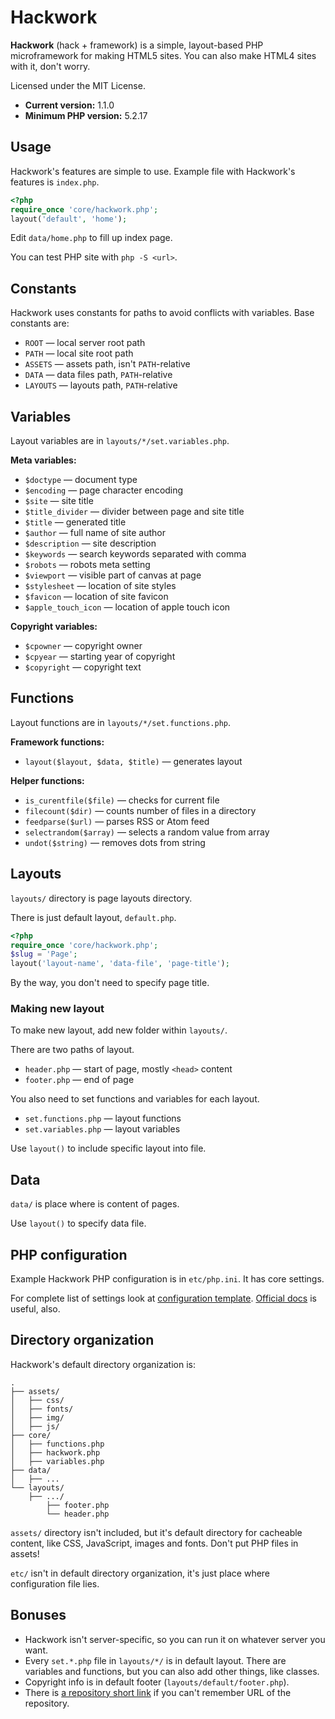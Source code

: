 # Hackwork

**Hackwork** (hack + framework) is a simple, layout-based PHP microframework
for making HTML5 sites. You can also make HTML4 sites with it, don't worry.

Licensed under the MIT License.

* **Current version:** 1.1.0
* **Minimum PHP version:** 5.2.17

## Usage

Hackwork's features are simple to use. Example file with Hackwork's features is
`index.php`.

```php
<?php
require_once 'core/hackwork.php';
layout('default', 'home');
```

Edit `data/home.php` to fill up index page.

You can test PHP site with `php -S <url>`.

## Constants

Hackwork uses constants for paths to avoid conflicts with variables. Base
constants are:

* `ROOT` — local server root path
* `PATH` — local site root path
* `ASSETS` — assets path, isn't `PATH`-relative
* `DATA` — data files path, `PATH`-relative
* `LAYOUTS` — layouts path, `PATH`-relative

## Variables

Layout variables are in `layouts/*/set.variables.php`.

**Meta variables:**

* `$doctype` — document type
* `$encoding` — page character encoding
* `$site` — site title
* `$title_divider` — divider between page and site title
* `$title` — generated title
* `$author` — full name of site author
* `$description` — site description
* `$keywords` — search keywords separated with comma
* `$robots` — robots meta setting
* `$viewport` — visible part of canvas at page
* `$stylesheet` — location of site styles
* `$favicon` — location of site favicon
* `$apple_touch_icon` — location of apple touch icon

**Copyright variables:**

* `$cpowner` — copyright owner
* `$cpyear` — starting year of copyright
* `$copyright` — copyright text

## Functions

Layout functions are in `layouts/*/set.functions.php`.

**Framework functions:**

* `layout($layout, $data, $title)` — generates layout

**Helper functions:**

* `is_curentfile($file)` — checks for current file
* `filecount($dir)` — counts number of files in a directory
* `feedparse($url)` — parses RSS or Atom feed
* `selectrandom($array)` — selects a random value from array
* `undot($string)` — removes dots from string

## Layouts

`layouts/` directory is page layouts directory.

There is just default layout, `default.php`.

```php
<?php
require_once 'core/hackwork.php';
$slug = 'Page';
layout('layout-name', 'data-file', 'page-title');
```

By the way, you don't need to specify page title.

### Making new layout

To make new layout, add new folder within `layouts/`.

There are two paths of layout.

* `header.php` — start of page, mostly `<head>` content
* `footer.php` — end of page

You also need to set functions and variables for each layout.

* `set.functions.php` — layout functions
* `set.variables.php` — layout variables

Use `layout()` to include specific layout into file.

## Data

`data/` is place where is content of pages.

Use `layout()` to specify data file.

## PHP configuration

Example Hackwork PHP configuration is in `etc/php.ini`. It has core settings.

For complete list of settings look at
[configuration template](http://www.reallylinux.com/docs/php.ini).
[Official docs](http://php.net/manual/en/ini.php) is useful, also.

## Directory organization

Hackwork's default directory organization is:

```
.
├── assets/
│   ├── css/
│   ├── fonts/
│   ├── img/
│   ├── js/
├── core/
│   ├── functions.php
│   ├── hackwork.php
│   ├── variables.php
├── data/
│   ├── ...
└── layouts/
    ├── .../
        ├── footer.php
        └── header.php
```

`assets/` directory isn't included, but it's default directory for cacheable
content, like CSS, JavaScript, images and fonts. Don't put PHP files in assets!

`etc/` isn't in default directory organization, it's just place where
configuration file lies.

## Bonuses

* Hackwork isn't server-specific, so you can run it on whatever server you
want.
* Every `set.*.php` file in `layouts/*/` is in default layout. There are
variables and functions, but you can also add other things, like classes.
* Copyright info is in default footer (`layouts/default/footer.php`).
* There is [a repository short link](http://git.io/hackwork) if you can't
remember URL of the repository.